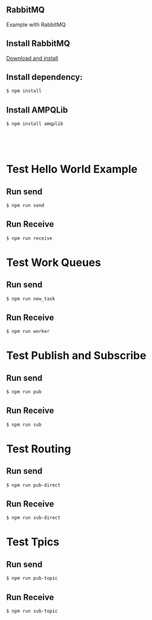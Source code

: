 ## RabbitMQ
Example with RabbitMQ

## Install RabbitMQ
[Download and install](https://www.rabbitmq.com/download.html)


## Install dependency:
```sh
$ npm install
```

## Install AMPQLib
```sh
$ npm install amqplib
```



```sh





```



# Test Hello World Example
## Run send
```sh
$ npm run send
```
## Run Receive
```sh
$ npm run receive
```

# Test Work Queues
## Run send
```sh
$ npm run new_task
```
## Run Receive
```sh
$ npm run worker
```

# Test Publish and Subscribe
## Run send
```sh
$ npm run pub
```
## Run Receive
```sh
$ npm run sub
```

# Test Routing
## Run send
```sh
$ npm run pub-direct
```
## Run Receive
```sh
$ npm run sub-direct
```

# Test Tpics
## Run send
```sh
$ npm run pub-topic
```
## Run Receive
```sh
$ npm run sub-topic
```


